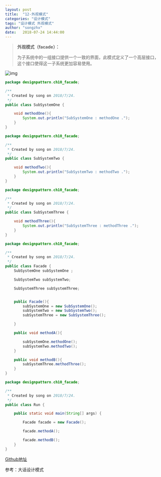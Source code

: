 ```yaml
---
layout: post
title:  "12-外观模式"
categories: "设计模式"
tags: "设计模式 外观模式"
author: "songzhx"
date:   2018-07-24 14:44:00
---
```


> **外观模式（facade）：**
>
> 为子系统中的一组接口提供一个一致的界面，此模式定义了一个高层接口，这个接口使得这一子系统更加容易使用。

![img](https://tva1.sinaimg.cn/large/006y8mN6gy1g6fd0fw3knj317m0mcwht.jpg)


```java
package designpattern.ch10_facade;

/**
 * Created by song on 2018/7/24.
 */
public class SubSystemOne {

    void methodOne(){
        System.out.println("SubSystemOne : methodOne .");
    }
}

```


```java
package designpattern.ch10_facade;

/**
 * Created by song on 2018/7/24.
 */
public class SubSystemTwo {

    void methodTwo(){
        System.out.println("SubSystemTwo : methodTwo .");
    }
}

```


```java
package designpattern.ch10_facade;

/**
 * Created by song on 2018/7/24.
 */
public class SubSystemThree {

    void methodThree(){
        System.out.println("SubSystemThree : methodThree .");
    }
}

```


```java
package designpattern.ch10_facade;

/**
 * Created by song on 2018/7/24.
 */
public class Facade {
    SubSystemOne subSystemOne ;

    SubSystemTwo subSystemTwo;

    SubSystemThree subSystemThree;


    public Facade(){
        subSystemOne = new SubSystemOne();
        subSystemTwo = new SubSystemTwo();
        subSystemThree = new SubSystemThree();

    }

    public void methodA(){

        subSystemOne.methodOne();
        subSystemTwo.methodTwo();
    }

    public void methodB(){
        subSystemThree.methodThree();
    }
}

```


```java
package designpattern.ch10_facade;

/**
 * Created by song on 2018/7/24.
 */
public class Run {

    public static void main(String[] args) {

        Facade facade = new Facade();

        facade.methodA();

        facade.methodB();
    }
}

```



[Github地址](https://github.com/zhenxing914/designpattern/tree/master/src/main/java/designpattern)

参考：大话设计模式
